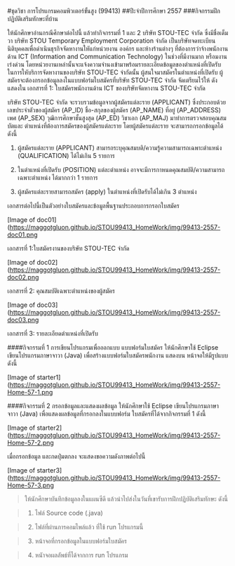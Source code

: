 #ชุดวิชา การโปรแกรมคอมพิวเตอร์ขั้นสูง (99413)
##ปีะจำปีการศึกษา 2557
###กิจกรรมฝีกปฏิบัติเสริมทักษะที่บ้าน

ให้นักศึกษาอ่านกรณีศึกษาต่อไปนี้ แล้วทำกิจกรรมที่ 1 และ 2
บริษัท STOU-TEC จำกัด ซึ่งมีชื่อเต็มวา บริษัท STOU Temporary Employment Corporation จำกัด เป็นบริษัทจดทะเบียนนิติบุคคลเพื่อดำเนินธุรกิจจัดหางานใหัแก่หน่วยงาน องค์กร และห้างร้านต่างๆ ที่ต้องการว่าจ้างพนักงานด้าน ICT (Information and Communication Technology) ในช่วงที่มีงานมาก หรือมงานเร่งด่วน โดยหน่วยงานเหล่านั้นจะแจ้งความจำนงเข้ามาพร้อมรายละเอียดข้อมูลของตำแหน่งที่เปิดรับ ในการใหับริการจัดหางานของบริษัท STOU-TEC จำกัดนั้น ผู้สนใจมาสมัครในตำแหน่งที่เปิดรับ ผู้สมัครจะต้องกรอกข้อมูลลงในแบบฟอร์มใบสมัครที่บริษัท STOU-TEC จำกัด จัดเตรียมไว้ให้ ดังแสดงใน เอกสารที่ 1: ใบสมัครพนักงานด้าน ICT ของบริษัทจัดหางาน STOU-TEC จำกัด

บริษัท STOU-TEC จำกัด จะรวบรวมข้อมูลจากผู้สมัครแต่ละราย (APPLICANT) ซึ่งประกอบด้วย เลขประจำตัวของผู้สมัคร (AP_ID) ชื่อ-สกุลของผู้สมัคร (AP_NAME) ที่อยู่ (AP_ADDRESS) เพศ (AP_SEX) วุฒิการศึกษาชั้นสูงสุด (AP_ED) วิชาเอก (AP_MAJ) มาทำการตรวจสอบคุณสมบัตและ ตำแหน่งที่ต้องการสมัครของผู้สมัครแต่ละราย โดยผู้สมัครแต่ละราย จะสามารถกรอกข้อมูลได้ดังนี้

1. ผู้สมัครแต่ละราย (APPLICANT) สามารถระบุคุณสมบติ/ความรู้ความสามารถเฉพาะตำแหน่ง (QUALIFICATION) ได้ไม่เกิน 5 รายการ

2. ในตำแหน่งที่เปิดรับ (POSITION) แต่ละตำแหน่ง อาจจะมีการกาหนดคุณสมบัติ/ความสามารถ เฉพาะตำแหน่ง ได้มากกว่า 1 รายการ

3. ผู้สมัครแต่ละรายสามารถสมัคร (apply) ในตำแหน่งที่เปิดรับได้ไม่เกิน 3 ตำแหน่ง


เอกสารต่อไปนี้เป็นตัวอย่างใบสมัครและข้อมูลพื้นฐานประกอบการกรอกใบสมัคร

[Image of doc01](https://maggotgluon.github.io/STOU99413_HomeWork/img/99413-2557-doc01.png

เอกสารที่ 1:ใบสมัครงานของบริษัท STOU-TEC จำกัด 

[Image of doc02](https://maggotgluon.github.io/STOU99413_HomeWork/img/99413-2557-doc02.png

เอกสารที่ 2: คุณสมบัติเฉพาะตำแหน่งของผู้สมัคร

[Image of doc03](https://maggotgluon.github.io/STOU99413_HomeWork/img/99413-2557-doc03.png

เอกสารที่ 3: รายละเอียดตำแหน่งที่เปิดรับ



####กิจกรรมที่ 1
การเขียนโปรแกรมเพื่อออกแบบ แบบฟอร์มใบสมัคร
ให้นักศึกษาใช้ Eclipse เขียนโปรแกรมภาษาจาวา (Java) เพื่อสร้างแบบฟอร์มใบสมัครพนักงาน แสดงบน หน้าจอให้มีรูปแบบดังนี้

[Image of starter1](https://maggotgluon.github.io/STOU99413_HomeWork/img/99413-2557-Home-57-1.png

####กิจกรรมที่ 2
กรอกข้อมูลและแสดงผลข้อมูล
ให้นักศึกษาใช้ Eclipse เขียนโปรแกรมภาษาจาวา (Java) เพื่อแสดงผลข้อมูลที่กรอกลงในแบบฟอร์ม ใบสมัครที่ได้จากกิจกรรมที่ 1 ดังนี้

[Image of starter2](https://maggotgluon.github.io/STOU99413_HomeWork/img/99413-2557-Home-57-2.png

เมื่อกรอกข้อมูล และกดปุ่มตกลง จะแสดงขอความดังภาพต่อไปนี้

[Image of starter3](https://maggotgluon.github.io/STOU99413_HomeWork/img/99413-2557-Home-57-3.png

>ให้นักศึกษาบันทึกข้อมูลลงในแผนซีดี แล้วนำไปส่งในวันที่เขารับการฝึกปฏิบัติเสริมทักษะ ดังนี้ 

>1. ไฟล์ Source code (.java) 

>2. ไฟล์ที่ผ่านการคอมไพล์แล้ว ที่ใช้ run โปรแกรมนี้ 

>3. หน้าจอที่กรอกข้อมูลในแบบฟอร์มใบสมัคร 

>4. หนัาจอผลลัพธ์ที่ได้จากการ run โปรแกรม
